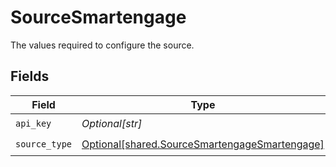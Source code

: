 # SourceSmartengage

The values required to configure the source.


## Fields

| Field                                                                                                    | Type                                                                                                     | Required                                                                                                 | Description                                                                                              |
| -------------------------------------------------------------------------------------------------------- | -------------------------------------------------------------------------------------------------------- | -------------------------------------------------------------------------------------------------------- | -------------------------------------------------------------------------------------------------------- |
| `api_key`                                                                                                | *Optional[str]*                                                                                          | :heavy_check_mark:                                                                                       | API Key                                                                                                  |
| `source_type`                                                                                            | [Optional[shared.SourceSmartengageSmartengage]](undefined/models/shared/sourcesmartengagesmartengage.md) | :heavy_check_mark:                                                                                       | N/A                                                                                                      |